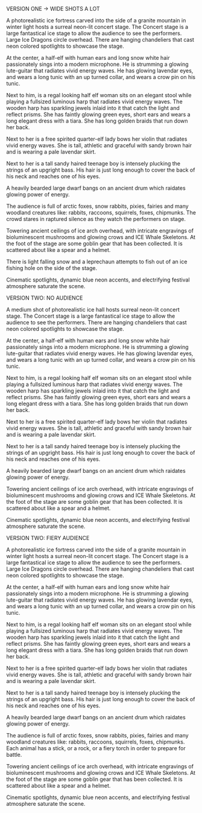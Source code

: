 
VERSION ONE -> WIDE SHOTS A LOT

A photorealistic ice fortress carved into the side of a granite mountain in winter light hosts a surreal neon-lit concert stage. The Concert stage is a large fantastical ice stage to allow the audience to see the performers.  Large Ice Dragons circle overhead. There are hanging chandeliers that cast neon colored spotlights to showcase the stage.

At the center, a half-elf with human ears and long snow white hair passionately sings into a modern microphone.  He is strumming a glowing lute-guitar that radiates vivid energy waves. He has glowing lavendar eyes, and wears a long tunic with an up turned collar, and wears a crow pin on his tunic.

Next to him, is a regal looking half elf woman sits on an elegant stool while playing a fullsized luminous harp that radiates vivid energy waves.  The wooden harp has sparkling jewels inlaid into it that catch the light and reflect prisms.  She has faintly glowing green eyes, short ears and wears a long elegant dress with a tiara.  She has long golden braids that run down her back.

Next to her is a free spirited quarter-elf lady bows her violin that radiates vivid energy waves. She is tall, athletic and graceful with sandy brown hair and is wearing a pale lavendar skirt.

Next to her is a tall sandy haired teenage boy is intensely plucking the strings of an upgright bass. His hair is just long enough to cover the back of his neck and reaches one of his eyes.

A heavily bearded large dwarf bangs on an ancient drum which raidates glowing power of energy.

The audience is full of arctic foxes, snow rabbits, pixies, fairies and many woodland creatures like: rabbits, raccoons, squirrels, foxes, chipmunks.  The crowd stares in raptured silence as they watch the performers on stage.

Towering ancient ceilings of ice arch overhead, with intricate engravings of bioluminescent mushrooms and glowing crows and ICE Whale Skeletons.
At the foot of the stage are some goblin gear that has been collected.  It is scattered about like a spear and a helmet.

There is light falling snow and a leprechaun attempts to fish out of an ice fishing hole on the side of the stage.

Cinematic spotlights, dynamic blue neon accents, and electrifying festival atmosphere saturate the scene.

VERSION TWO: NO AUDIENCE

A medium shot of photorealistic ice hall hosts surreal neon-lit concert stage. The Concert stage is a large fantastical ice stage to allow the audience to see the performers.  There are hanging chandeliers that cast neon colored spotlights to showcase the stage.

At the center, a half-elf with human ears and long snow white hair passionately sings into a modern microphone.  He is strumming a glowing lute-guitar that radiates vivid energy waves. He has glowing lavendar eyes, and wears a long tunic with an up turned collar, and wears a crow pin on his tunic.

Next to him, is a regal looking half elf woman sits on an elegant stool while playing a fullsized luminous harp that radiates vivid energy waves.  The wooden harp has sparkling jewels inlaid into it that catch the light and reflect prisms.  She has faintly glowing green eyes, short ears and wears a long elegant dress with a tiara.  She has long golden braids that run down her back.

Next to her is a free spirited quarter-elf lady bows her violin that radiates vivid energy waves. She is tall, athletic and graceful with sandy brown hair and is wearing a pale lavendar skirt.

Next to her is a tall sandy haired teenage boy is intensely plucking the strings of an upgright bass. His hair is just long enough to cover the back of his neck and reaches one of his eyes.

A heavily bearded large dwarf bangs on an ancient drum which raidates glowing power of energy.

Towering ancient ceilings of ice arch overhead, with intricate engravings of bioluminescent mushrooms and glowing crows and ICE Whale Skeletons.
At the foot of the stage are some goblin gear that has been collected.  It is scattered about like a spear and a helmet.

Cinematic spotlights, dynamic blue neon accents, and electrifying festival atmosphere saturate the scene.


VERSION TWO: FIERY AUDIENCE

A photorealistic ice fortress carved into the side of a granite mountain in winter light hosts a surreal neon-lit concert stage. The Concert stage is a large fantastical ice stage to allow the audience to see the performers.  Large Ice Dragons circle overhead. There are hanging chandeliers that cast neon colored spotlights to showcase the stage.

At the center, a half-elf with human ears and long snow white hair passionately sings into a modern microphone.  He is strumming a glowing lute-guitar that radiates vivid energy waves. He has glowing lavendar eyes, and wears a long tunic with an up turned collar, and wears a crow pin on his tunic.

Next to him, is a regal looking half elf woman sits on an elegant stool while playing a fullsized luminous harp that radiates vivid energy waves.  The wooden harp has sparkling jewels inlaid into it that catch the light and reflect prisms.  She has faintly glowing green eyes, short ears and wears a long elegant dress with a tiara.  She has long golden braids that run down her back.

Next to her is a free spirited quarter-elf lady bows her violin that radiates vivid energy waves. She is tall, athletic and graceful with sandy brown hair and is wearing a pale lavendar skirt.

Next to her is a tall sandy haired teenage boy is intensely plucking the strings of an upgright bass. His hair is just long enough to cover the back of his neck and reaches one of his eyes.

A heavily bearded large dwarf bangs on an ancient drum which raidates glowing power of energy.

The audience is full of arctic foxes, snow rabbits, pixies, fairies and many woodland creatures like: rabbits, raccoons, squirrels, foxes, chipmunks.  Each animal has a stick, or a rock, or a fiery torch in order to prepare for battle.

Towering ancient ceilings of ice arch overhead, with intricate engravings of bioluminescent mushrooms and glowing crows and ICE Whale Skeletons.
At the foot of the stage are some goblin gear that has been collected.  It is scattered about like a spear and a helmet.

Cinematic spotlights, dynamic blue neon accents, and electrifying festival atmosphere saturate the scene.